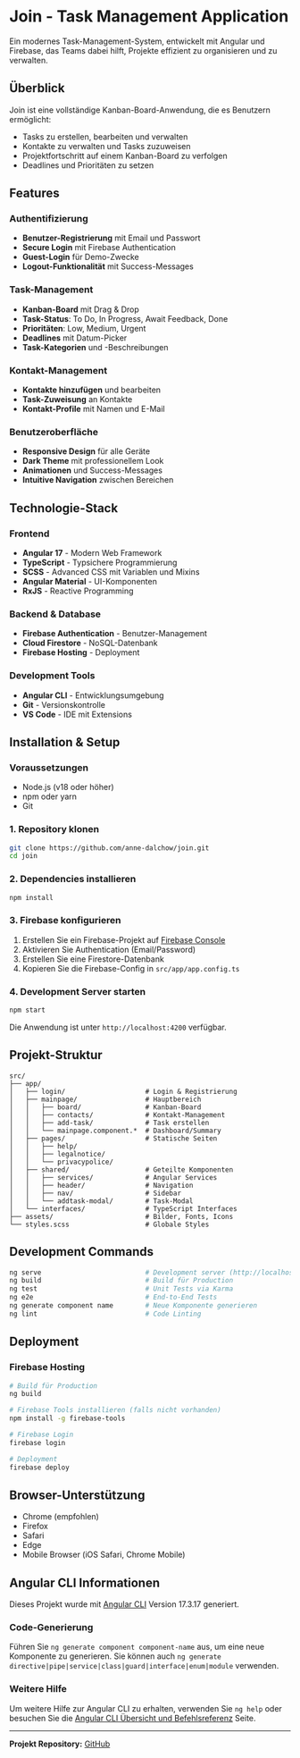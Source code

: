 # Join - Task Management Application

Ein modernes Task-Management-System, entwickelt mit Angular und Firebase, das Teams dabei hilft, Projekte effizient zu organisieren und zu verwalten.

## Überblick

Join ist eine vollständige Kanban-Board-Anwendung, die es Benutzern ermöglicht:
-  Tasks zu erstellen, bearbeiten und verwalten
-  Kontakte zu verwalten und Tasks zuzuweisen
-  Projektfortschritt auf einem Kanban-Board zu verfolgen
-  Deadlines und Prioritäten zu setzen


##  Features

###  Authentifizierung
- **Benutzer-Registrierung** mit Email und Passwort
- **Secure Login** mit Firebase Authentication
- **Guest-Login** für Demo-Zwecke
- **Logout-Funktionalität** mit Success-Messages

###  Task-Management
- **Kanban-Board** mit Drag & Drop
- **Task-Status**: To Do, In Progress, Await Feedback, Done
- **Prioritäten**: Low, Medium, Urgent
- **Deadlines** mit Datum-Picker
- **Task-Kategorien** und -Beschreibungen

###  Kontakt-Management
- **Kontakte hinzufügen** und bearbeiten
- **Task-Zuweisung** an Kontakte
- **Kontakt-Profile** mit Namen und E-Mail

###  Benutzeroberfläche
- **Responsive Design** für alle Geräte
- **Dark Theme** mit professionellem Look
- **Animationen** und Success-Messages
- **Intuitive Navigation** zwischen Bereichen

##  Technologie-Stack

### Frontend
- **Angular 17** - Modern Web Framework
- **TypeScript** - Typsichere Programmierung
- **SCSS** - Advanced CSS mit Variablen und Mixins
- **Angular Material** - UI-Komponenten
- **RxJS** - Reactive Programming

### Backend & Database
- **Firebase Authentication** - Benutzer-Management
- **Cloud Firestore** - NoSQL-Datenbank
- **Firebase Hosting** - Deployment

### Development Tools
- **Angular CLI** - Entwicklungsumgebung
- **Git** - Versionskontrolle
- **VS Code** - IDE mit Extensions

##  Installation & Setup

### Voraussetzungen
- Node.js (v18 oder höher)
- npm oder yarn
- Git

### 1. Repository klonen
```bash
git clone https://github.com/anne-dalchow/join.git
cd join
```

### 2. Dependencies installieren
```bash
npm install
```

### 3. Firebase konfigurieren
1. Erstellen Sie ein Firebase-Projekt auf [Firebase Console](https://console.firebase.google.com/)
2. Aktivieren Sie Authentication (Email/Password)
3. Erstellen Sie eine Firestore-Datenbank
4. Kopieren Sie die Firebase-Config in `src/app/app.config.ts`

### 4. Development Server starten
```bash
npm start
```
Die Anwendung ist unter `http://localhost:4200` verfügbar.

##  Projekt-Struktur

```
src/
├── app/
│   ├── login/                    # Login & Registrierung
│   ├── mainpage/                 # Hauptbereich
│   │   ├── board/                # Kanban-Board
│   │   ├── contacts/             # Kontakt-Management
│   │   ├── add-task/             # Task erstellen
│   │   └── mainpage.component.*  # Dashboard/Summary
│   ├── pages/                    # Statische Seiten
│   │   ├── help/
│   │   ├── legalnotice/
│   │   └── privacypolice/
│   ├── shared/                   # Geteilte Komponenten
│   │   ├── services/             # Angular Services
│   │   ├── header/               # Navigation
│   │   ├── nav/                  # Sidebar
│   │   └── addtask-modal/        # Task-Modal
│   └── interfaces/               # TypeScript Interfaces
├── assets/                       # Bilder, Fonts, Icons
└── styles.scss                   # Globale Styles
```

##  Development Commands

```bash
ng serve                          # Development server (http://localhost:4200)
ng build                          # Build für Production
ng test                           # Unit Tests via Karma
ng e2e                            # End-to-End Tests
ng generate component name        # Neue Komponente generieren
ng lint                           # Code Linting
```

##  Deployment

### Firebase Hosting
```bash
# Build für Production
ng build

# Firebase Tools installieren (falls nicht vorhanden)
npm install -g firebase-tools

# Firebase Login
firebase login

# Deployment
firebase deploy
```

##  Browser-Unterstützung

-  Chrome (empfohlen)
-  Firefox
- Safari
- Edge
-  Mobile Browser (iOS Safari, Chrome Mobile)

##  Angular CLI Informationen

Dieses Projekt wurde mit [Angular CLI](https://github.com/angular/angular-cli) Version 17.3.17 generiert.

### Code-Generierung
Führen Sie `ng generate component component-name` aus, um eine neue Komponente zu generieren. Sie können auch `ng generate directive|pipe|service|class|guard|interface|enum|module` verwenden.

### Weitere Hilfe
Um weitere Hilfe zur Angular CLI zu erhalten, verwenden Sie `ng help` oder besuchen Sie die [Angular CLI Übersicht und Befehlsreferenz](https://angular.io/cli) Seite.


---

**Projekt Repository:** [GitHub](https://github.com/anne-dalchow/join)

